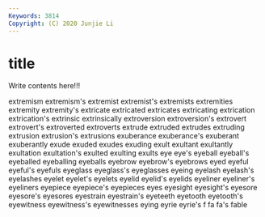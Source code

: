 ```yaml
---
Keywords: 3814
Copyright: (C) 2020 Junjie Li
---
```


# title

Write contents here!!!

extremism 
extremism's
extremist 
extremist's 
extremists 
extremities 
extremity 
extremity's 
extricate 
extricated 
extricates 
extricating
extrication 
extrication's 
extrinsic 
extrinsically 
extroversion 
extroversion's 
extrovert 
extrovert's 
extroverted 
extroverts
extrude 
extruded 
extrudes 
extruding 
extrusion 
extrusion's 
extrusions 
exuberance 
exuberance's 
exuberant
exuberantly 
exude 
exuded 
exudes 
exuding 
exult 
exultant 
exultantly 
exultation 
exultation's
exulted 
exulting 
exults 
eye 
eye's 
eyeball 
eyeball's 
eyeballed 
eyeballing 
eyeballs
eyebrow 
eyebrow's 
eyebrows 
eyed 
eyeful 
eyeful's 
eyefuls 
eyeglass 
eyeglass's 
eyeglasses
eyeing 
eyelash 
eyelash's 
eyelashes 
eyelet 
eyelet's 
eyelets 
eyelid 
eyelid's 
eyelids
eyeliner 
eyeliner's 
eyeliners 
eyepiece 
eyepiece's 
eyepieces 
eyes 
eyesight 
eyesight's 
eyesore
eyesore's 
eyesores 
eyestrain 
eyestrain's 
eyeteeth 
eyetooth 
eyetooth's 
eyewitness 
eyewitness's 
eyewitnesses
eying 
eyrie 
eyrie's 
f 
fa 
fa's 
fable 
